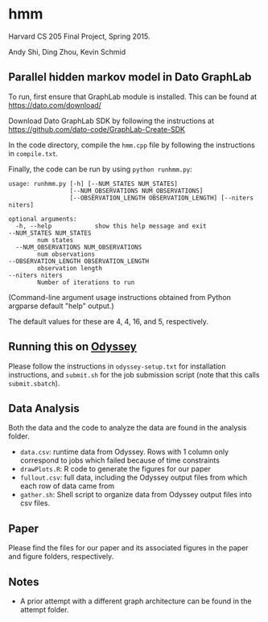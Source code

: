 # hmm
Harvard CS 205 Final Project, Spring 2015. 

Andy Shi, Ding Zhou, Kevin Schmid

## Parallel hidden markov model in Dato GraphLab

To run, first ensure that GraphLab module is installed. This can be found at https://dato.com/download/

Download Dato GraphLab SDK by following the instructions at https://github.com/dato-code/GraphLab-Create-SDK

In the code directory, compile the `hmm.cpp` file by following the instructions in `compile.txt`.

Finally, the code can be run by using `python runhmm.py`:
```
usage: runhmm.py [-h] [--NUM_STATES NUM_STATES]
                 [--NUM_OBSERVATIONS NUM_OBSERVATIONS]
                 [--OBSERVATION_LENGTH OBSERVATION_LENGTH] [--niters niters]

optional arguments:
  -h, --help            show this help message and exit
--NUM_STATES NUM_STATES
		num states
  --NUM_OBSERVATIONS NUM_OBSERVATIONS
		num observations
--OBSERVATION_LENGTH OBSERVATION_LENGTH
		observation length
--niters niters
		Number of iterations to run
```
(Command-line argument usage instructions obtained from Python argparse default "help" output.)
  
The default values for these are 4, 4, 16, and 5, respectively. 

## Running this on [Odyssey](rc.fas.harvard.edu)
Please follow the instructions in `odyssey-setup.txt` for installation instructions, and `submit.sh` for the job submission script (note that this calls `submit.sbatch`). 

## Data Analysis
Both the data and the code to analyze the data are found in the analysis folder. 
* `data.csv`: runtime data from Odyssey. Rows with 1 column only correspond to jobs which failed because of time constraints
* `drawPlots.R`: R code to generate the figures for our paper
* `fullout.csv`: full data, including the Odyssey output files from which each row of data came from
* `gather.sh`: Shell script to organize data from Odyssey output files into csv files. 

## Paper
Please find the files for our paper and its associated figures in the paper and figure folders, respectively. 

## Notes
* A prior attempt with a different graph architecture can be found in the attempt folder. 
